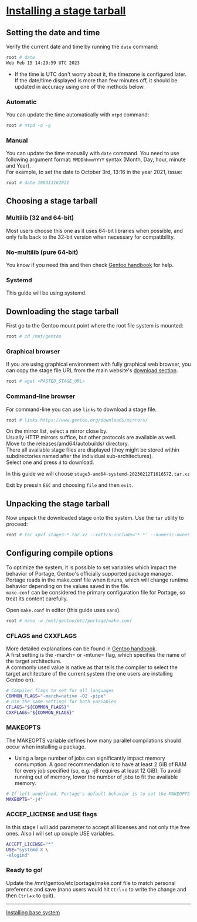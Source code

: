 # [Installing a stage tarball](https://wiki.gentoo.org/wiki/Handbook:AMD64/Installation/Stage)
## Setting the date and time
Verify the current date and time by running the `date` command:
```bash
root # date
Web Feb 15 14:29:59 UTC 2023
```
* If the time is UTC don't worry about it, the timezone is configured later.  
If the date/time displayed is more than few minutes off, it should be updated in accuracy using one of the methods below.  
### Automatic
You can update the time automatically with `ntpd` command:
```bash
root # ntpd -q -g
```
### Manual
You can update the time manually with `date` command. You need to use following argument format: `MMDDhhmmYYYY` syntax (Month, Day, hour, minute and Year).  
For example,  to set the date to October 3rd, 13:16 in the year 2021, issue:
```bash
root # date 100313162021
```
## Choosing a stage tarball
### Multilib (32 and 64-bit)
Most users choose this one as it uses 64-bit libraries when possible, and only falls back to the 32-bit version when necessary for compatibility.  
### No-multilib (pure 64-bit)
You know if you need this and then check [Gentoo handbook](https://wiki.gentoo.org/wiki/Handbook:AMD64/Installation/Stage) for help.  
### Systemd
This guide will be using systemd.
## Downloading the stage tarball
First go to the Gentoo mount point where the root file system is mounted:
```bash
root # cd /mnt/gentoo
```
### Graphical browser
If you are using graphical environment with fully graphical web browser, you can copy the stage file URL from the main website's [download section](https://www.gentoo.org/downloads/#other-arches).  
```bash
root # wget <PASTED_STAGE_URL>
```
### Command-line browser
For command-line you can use `links` to download a stage file.
```bash
root # links https://www.gentoo.org/downloads/mirrors/
```
On the mirror list, select a mirror close by.  
Usually HTTP mirrors suffice, but other protocols are available as well.  
Move to the releases/amd64/autobuilds/ directory.   
There all available stage files are displayed (they might be stored within subdirectories named after the individual sub-architectures).  
Select one and press `d` to download.  
  
In this guide we will choose `stage3-amd64-systemd-20230212T161657Z.tar.xz`
  
Exit by pressin `ESC` and choosing `file` and then `exit`.  
  
## Unpacking the stage tarball
Now unpack the downloaded stage onto the system. Use the `tar` utility to proceed:
```bash
root # tar xpvf stage3-*.tar.xz --xattrs-include='*.*' --numeric-owner
```
  
## Configuring compile options
To optimize the system, it is possible to set variables which impact the behavior of Portage, Gentoo's officially supported package manager.  
Portage reads in the make.conf file when it runs, which will change runtime behavior depending on the values saved in the file.  
`make.conf` can be considered the primary configuration file for Portage, so treat its content carefully.  
  
Open `make.conf` in editor (this guide uses `nano`).
```bash
root # nano -w /mnt/gentoo/etc/portage/make.conf
```
### CFLAGS and CXXFLAGS
More detailed explanations can be found in [Gentoo handbook](https://wiki.gentoo.org/wiki/Handbook:AMD64/Installation/Stage).  
A first setting is the -march= or -mtune= flag, which specifies the name of the target architecture.  
A commonly used value is native as that tells the compiler to select the target architecture of the current system (the one users are installing Gentoo on).  
```bash
# Compiler flags to set for all languages
COMMON_FLAGS="-march=native -O2 -pipe"
# Use the same settings for both variables
CFLAGS="${COMMON_FLAGS}"
CXXFLAGS="${COMMON_FLAGS}"
```
### MAKEOPTS
The MAKEOPTS variable defines how many parallel compilations should occur when installing a package.  
* Using a large number of jobs can significantly impact memory consumption. A good recommendation is to have at least 2 GiB of RAM for every job specified (so, e.g. -j6 requires at least 12 GiB). To avoid running out of memory, lower the number of jobs to fit the available memory.  
```bash
# If left undefined, Portage's default behavior is to set the MAKEOPTS value to the same number of threads returned by `nproc` 
MAKEOPTS="-j4"
```
### ACCEP_LICENSE and USE flags
In this stage I will add parameter to accept all licenses and not only thje free ones. Also I will set up couple USE variables.
```bash
ACCEPT_LICENSE="*"
USE="systemd X \
-elogind"
```
### Ready to go!
Update the /mnt/gentoo/etc/portage/make.conf file to match personal preference and save (nano users would hit `Ctrl`+`o` to write the change and then `Ctrl`+`x` to quit).  
  
---
[Installing base system](https://github.com/Veliquu/Personal-linux/blob/main/Gentoo/Systemd/Installation/4.%20Installing%20base%20system.md)
